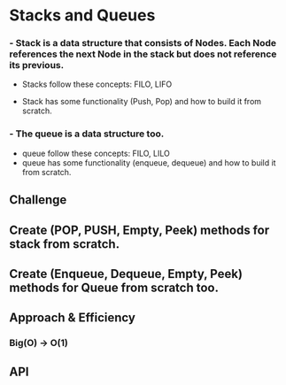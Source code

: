 # Stacks and Queues
<!-- Short summary or background information -->
### - Stack is a data structure that consists of Nodes. Each Node references the next Node in the stack but does not reference its previous.

+ Stacks follow these concepts: FILO, LIFO

+ Stack has some functionality (Push, Pop) and how to build it from scratch.


### - The queue is a data structure too.

+ queue follow these concepts: FILO, LILO
+ queue has some functionality (enqueue, dequeue) and how to build it from scratch.


## Challenge
<!-- Description of the challenge -->
## Create (POP, PUSH, Empty, Peek) methods for stack from scratch.
## Create (Enqueue, Dequeue, Empty, Peek) methods for Queue from scratch too.


## Approach & Efficiency
<!-- What approach did you take? Why? What is the Big O space/time for this approach? -->

### Big(O) -> O(1)

## API
<!-- Description of each method publicly available to your Stack and Queue-->
